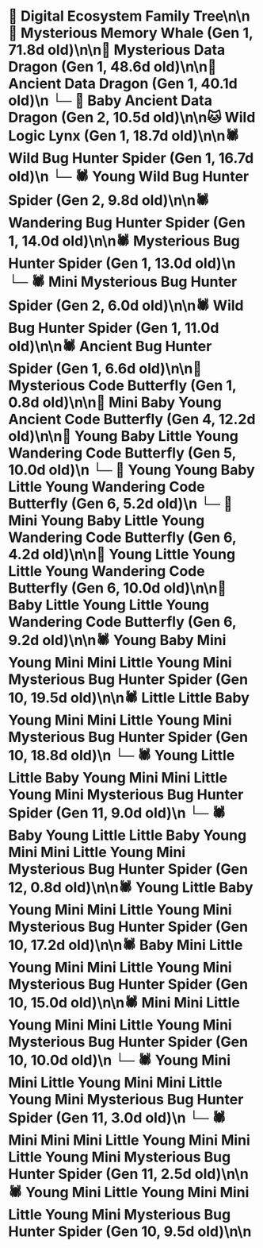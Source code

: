# 🌳 Digital Ecosystem Family Tree\n\n🐋 Mysterious Memory Whale (Gen 1, 71.8d old)\n\n🐉 Mysterious Data Dragon (Gen 1, 48.6d old)\n\n🐉 Ancient Data Dragon (Gen 1, 40.1d old)\n  └─ 🐉 Baby Ancient Data Dragon (Gen 2, 10.5d old)\n\n🐱 Wild Logic Lynx (Gen 1, 18.7d old)\n\n🕷️ Wild Bug Hunter Spider (Gen 1, 16.7d old)\n  └─ 🕷️ Young Wild Bug Hunter Spider (Gen 2, 9.8d old)\n\n🕷️ Wandering Bug Hunter Spider (Gen 1, 14.0d old)\n\n🕷️ Mysterious Bug Hunter Spider (Gen 1, 13.0d old)\n  └─ 🕷️ Mini Mysterious Bug Hunter Spider (Gen 2, 6.0d old)\n\n🕷️ Wild Bug Hunter Spider (Gen 1, 11.0d old)\n\n🕷️ Ancient Bug Hunter Spider (Gen 1, 6.6d old)\n\n🦋 Mysterious Code Butterfly (Gen 1, 0.8d old)\n\n🦋 Mini Baby Young Ancient Code Butterfly (Gen 4, 12.2d old)\n\n🦋 Young Baby Little Young Wandering Code Butterfly (Gen 5, 10.0d old)\n  └─ 🦋 Young Young Baby Little Young Wandering Code Butterfly (Gen 6, 5.2d old)\n  └─ 🦋 Mini Young Baby Little Young Wandering Code Butterfly (Gen 6, 4.2d old)\n\n🦋 Young Little Young Little Young Wandering Code Butterfly (Gen 6, 10.0d old)\n\n🦋 Baby Little Young Little Young Wandering Code Butterfly (Gen 6, 9.2d old)\n\n🕷️ Young Baby Mini Young Mini Mini Little Young Mini Mysterious Bug Hunter Spider (Gen 10, 19.5d old)\n\n🕷️ Little Little Baby Young Mini Mini Little Young Mini Mysterious Bug Hunter Spider (Gen 10, 18.8d old)\n  └─ 🕷️ Young Little Little Baby Young Mini Mini Little Young Mini Mysterious Bug Hunter Spider (Gen 11, 9.0d old)\n    └─ 🕷️ Baby Young Little Little Baby Young Mini Mini Little Young Mini Mysterious Bug Hunter Spider (Gen 12, 0.8d old)\n\n🕷️ Young Little Baby Young Mini Mini Little Young Mini Mysterious Bug Hunter Spider (Gen 10, 17.2d old)\n\n🕷️ Baby Mini Little Young Mini Mini Little Young Mini Mysterious Bug Hunter Spider (Gen 10, 15.0d old)\n\n🕷️ Mini Mini Little Young Mini Mini Little Young Mini Mysterious Bug Hunter Spider (Gen 10, 10.0d old)\n  └─ 🕷️ Young Mini Mini Little Young Mini Mini Little Young Mini Mysterious Bug Hunter Spider (Gen 11, 3.0d old)\n  └─ 🕷️ Mini Mini Mini Little Young Mini Mini Little Young Mini Mysterious Bug Hunter Spider (Gen 11, 2.5d old)\n\n🕷️ Young Mini Little Young Mini Mini Little Young Mini Mysterious Bug Hunter Spider (Gen 10, 9.5d old)\n\n